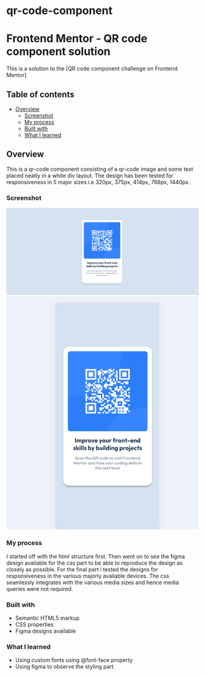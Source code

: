 # qr-code-component

# Frontend Mentor - QR code component solution

This is a solution to the [QR code component challenge on Frontend Mentor]

## Table of contents

- [Overview](#overview)
  - [Screenshot](#screenshot)
  - [My process](#my-process)
  - [Built with](#built-with)
  - [What I learned](#what-i-learned)

## Overview

This is a qr-code component consisting of a qr-code image and some text placed neatly in a white div layout. The design has been tested for responsiveness in 5 major sizes i.e 320px, 375px, 414px, 768px, 1440px.

### Screenshot

![desktop-view-screenshot](/assets/desktop-view-screenshot.png)
![mobile-view-screenshot](/assets/mobile-view-screenshot.png)

### My process

I started off with the html structure first. Then went on to see the figma design available for the css part to be able to
reproduce the design as closely as possible. For the final part i tested the designs for responsiveness in the various
majorly available devices. The css seamlessly integrates with the various media sizes and hence media queries were not required.

### Built with

- Semantic HTML5 markup
- CSS properties
- Figma designs available

### What I learned

- Using custom fonts using @font-face property
- Using figma to observe the styling part
